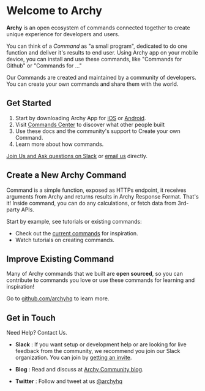 # Welcome to Archy

**Archy** is an open ecosystem of commands connected together to create unique experience for developers and users.

You can think of a *Command* as "a small program", dedicated to do one function and deliver it's results to end user. Using Archy app on your mobile device, you can install and use these commands, like "Commands for Github" or "Commands for ..."

Our Commands are created and maintained by a community of developers. You can create your own commands and share them with the world.


## Get Started

1. Start by downloading Archy App for [iOS](https://archy.ai/downloads/ios) or [Android](https://archy.ai/downloads/android).
2. Visit [Commands Center](https://archy.ai/commands) to discover what other people built
3. Use these docs and the community's support to Create your own Command.
4. Learn more about how commands.

[Join Us and Ask questions on Slack](https://archy-slack-inviter.herokuapp.com) or [email us](mailto:docs@archy.ai) directly.


## Create a New Archy Command

Command is a simple function, exposed as HTTPs endpoint, it receives arguments from Archy and returns results in Archy Response Format. That's it! Inside command, you can do any calculations, or fetch data from 3rd-party APIs.

Start by example, see tutorials or existing commands:

* Check out the [current commands](https://archy.ai/commands) for inspiration.
* Watch tutorials on creating commands.


## Improve Existing Command

Many of Archy commands that we built are **open sourced**, so you can contribute to commands you love or use these commands for learning and inspiration! 

Go to [github.com/archyhq](https://github.com/archyhq) to learn more.


## Get in Touch 

Need Help? Contact Us.

* **Slack**
: If you want setup or development help or are looking for live feedback from the community, we recommend you join our Slack organization. You can join by [getting an invite](https://archy-slack-inviter.herokuapp.com).

* **Blog**
: Read and discuss at [Archy Community blog](https://blog.archy.ai).

* **Twitter**
: Follow and tweet at us [@archyhq](https://twitter.com/archyhq)


